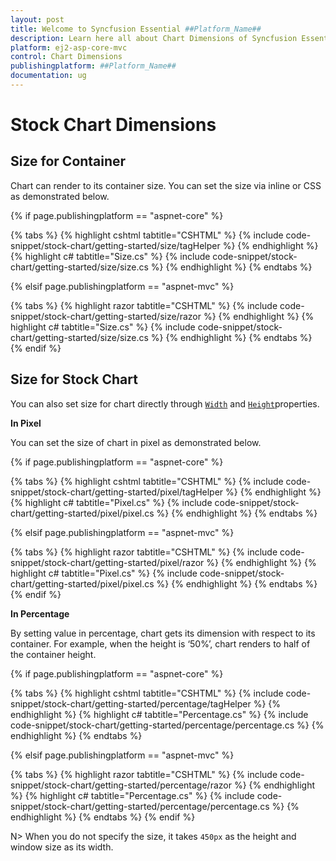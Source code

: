 ```yaml
---
layout: post
title: Welcome to Syncfusion Essential ##Platform_Name##
description: Learn here all about Chart Dimensions of Syncfusion Essential ##Platform_Name## widgets based on HTML5 and jQuery.
platform: ej2-asp-core-mvc
control: Chart Dimensions
publishingplatform: ##Platform_Name##
documentation: ug
---
```



# Stock Chart Dimensions

## Size for Container

Chart can render to its container size. You can set the size via inline or CSS as demonstrated below.

{% if page.publishingplatform == "aspnet-core" %}

{% tabs %}
{% highlight cshtml tabtitle="CSHTML" %}
{% include code-snippet/stock-chart/getting-started/size/tagHelper %}
{% endhighlight %}
{% highlight c# tabtitle="Size.cs" %}
{% include code-snippet/stock-chart/getting-started/size/size.cs %}
{% endhighlight %}
{% endtabs %}

{% elsif page.publishingplatform == "aspnet-mvc" %}

{% tabs %}
{% highlight razor tabtitle="CSHTML" %}
{% include code-snippet/stock-chart/getting-started/size/razor %}
{% endhighlight %}
{% highlight c# tabtitle="Size.cs" %}
{% include code-snippet/stock-chart/getting-started/size/size.cs %}
{% endhighlight %}
{% endtabs %}
{% endif %}



## Size for Stock Chart

You can also set size for chart directly through [`Width`](https://help.syncfusion.com/cr/aspnetcore-js2/Syncfusion.EJ2.Charts.StockChart.html#Syncfusion_EJ2_Charts_StockChart_Width) and
[`Height`](https://help.syncfusion.com/cr/aspnetcore-js2/Syncfusion.EJ2.Charts.StockChart.html#Syncfusion_EJ2_Charts_StockChart_Height)properties.

<!-- markdownlint-disable MD036 -->
**In Pixel**
<!-- markdownlint-disable MD036 -->

You can set the size of chart in pixel as demonstrated below.

{% if page.publishingplatform == "aspnet-core" %}

{% tabs %}
{% highlight cshtml tabtitle="CSHTML" %}
{% include code-snippet/stock-chart/getting-started/pixel/tagHelper %}
{% endhighlight %}
{% highlight c# tabtitle="Pixel.cs" %}
{% include code-snippet/stock-chart/getting-started/pixel/pixel.cs %}
{% endhighlight %}
{% endtabs %}

{% elsif page.publishingplatform == "aspnet-mvc" %}

{% tabs %}
{% highlight razor tabtitle="CSHTML" %}
{% include code-snippet/stock-chart/getting-started/pixel/razor %}
{% endhighlight %}
{% highlight c# tabtitle="Pixel.cs" %}
{% include code-snippet/stock-chart/getting-started/pixel/pixel.cs %}
{% endhighlight %}
{% endtabs %}
{% endif %}



**In Percentage**

By setting value in percentage, chart gets its dimension with respect to its container. For example,
when the height is ‘50%’, chart renders to half of the container height.

{% if page.publishingplatform == "aspnet-core" %}

{% tabs %}
{% highlight cshtml tabtitle="CSHTML" %}
{% include code-snippet/stock-chart/getting-started/percentage/tagHelper %}
{% endhighlight %}
{% highlight c# tabtitle="Percentage.cs" %}
{% include code-snippet/stock-chart/getting-started/percentage/percentage.cs %}
{% endhighlight %}
{% endtabs %}

{% elsif page.publishingplatform == "aspnet-mvc" %}

{% tabs %}
{% highlight razor tabtitle="CSHTML" %}
{% include code-snippet/stock-chart/getting-started/percentage/razor %}
{% endhighlight %}
{% highlight c# tabtitle="Percentage.cs" %}
{% include code-snippet/stock-chart/getting-started/percentage/percentage.cs %}
{% endhighlight %}
{% endtabs %}
{% endif %}



N> When you do not specify the size, it takes `450px` as the height and window size as its width.